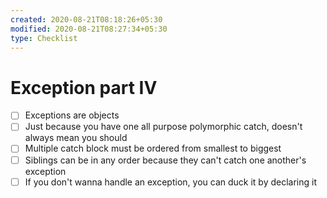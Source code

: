 ```yaml
---
created: 2020-08-21T08:18:26+05:30
modified: 2020-08-21T08:27:34+05:30
type: Checklist
---
```


# Exception part IV

- [ ] Exceptions are objects
- [ ] Just because you have one all purpose polymorphic catch, doesn't always mean you should
- [ ] Multiple catch block must be ordered from smallest to biggest
- [ ] Siblings can be in any order because they can't catch one another's exception
- [ ] If you don't wanna handle an exception, you can duck it by declaring it